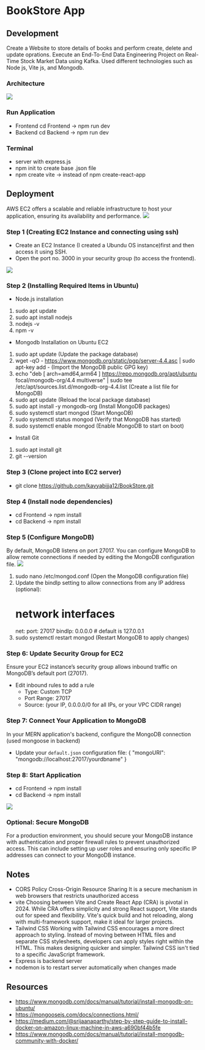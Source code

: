 # BookStore App 

## Development
Create a Website to store details of books and perform create, delete and update oprations.
Execute an End-To-End Data Engineering Project on Real-Time Stock Market Data using Kafka.
Used different technologies such as Node js, Vite js, and Mongodb.

### Architecture 
<img src="Architecture.png">

### Run Application
- Frontend
cd Frontend -> npm run dev
- Backend
cd Backend -> npm run dev

### Terminal
- server with express.js
- npm init to create base .json file
- npm create vite -> instead of npm create-react-app

## Deployment
AWS EC2 offers a scalable and reliable infrastructure to host your application, ensuring its availability and performance.
<img src="hostedPage1.jpg">

### Step 1 (Creating EC2 Instance and connecting using ssh)
- Create an EC2 Instance (I created a Ubundu OS instance)first and then access it using SSH.
- Open the port no. 3000 in your security group (to access the frontend).
<img src="EC2.jpg">

### Step 2 (Installing Required Items in Ubuntu)
- Node.js installation
1. sudo apt update
2. sudo apt install nodejs
3. nodejs -v
4. npm -v
- Mongodb Installation on Ubuntu EC2
1. sudo apt update (Update the package database)
2. wget -qO - https://www.mongodb.org/static/pgp/server-4.4.asc | sudo apt-key add - (Import the MongoDB public GPG key)
3. echo "deb [ arch=amd64,arm64 ] https://repo.mongodb.org/apt/ubuntu focal/mongodb-org/4.4 multiverse" | sudo tee /etc/apt/sources.list.d/mongodb-org-4.4.list (Create a list file for MongoDB)
4. sudo apt update (Reload the local package database)
5. sudo apt install -y mongodb-org (Install MongoDB packages)
6. sudo systemctl start mongod (Start MongoDB)
7. sudo systemctl status mongod (Verify that MongoDB has started)
8. sudo systemctl enable mongod (Enable MongoDB to start on boot)
- Install Git
1. sudo apt install git
2. git --version

### Step 3 (Clone project into EC2 server)
- git clone https://github.com/kavyabijja12/BookStore.git

### Step 4 (Install node dependencies)
- cd Frontend -> npm install
- cd Backend -> npm install

### Step 5 (Configure MongoDB)
By default, MongoDB listens on port 27017. You can configure MongoDB to allow remote connections if needed by editing the MongoDB configuration file.
<img src="MongodbSetup.jpg">
1. sudo nano /etc/mongod.conf (Open the MongoDB configuration file)
2. Update the bindIp setting to allow connections from any IP address (optional):
   # network interfaces
   net:
     port: 27017
     bindIp: 0.0.0.0  # default is 127.0.0.1
3. sudo systemctl restart mongod (Restart MongoDB to apply changes)

### Step 6: Update Security Group for EC2
Ensure your EC2 instance’s security group allows inbound traffic on MongoDB’s default port (27017).
- Edit inbound rules to add a rule
   - Type: Custom TCP
   - Port Range: 27017
   - Source: (your IP, 0.0.0.0/0 for all IPs, or your VPC CIDR range)

### Step 7: Connect Your Application to MongoDB
In your MERN application's backend, configure the MongoDB connection (used mongoose in backend)
- Update your `default.json` configuration file:
   {
     "mongoURI": "mongodb://localhost:27017/yourdbname"
   }

### Step 8: Start Application
- cd Frontend -> npm install
- cd Backend -> npm install
<img src="hostedPage2.jpg">

### Optional: Secure MongoDB
For a production environment, you should secure your MongoDB instance with authentication and proper firewall rules to prevent unauthorized access. This can include setting up user roles and ensuring only specific IP addresses can connect to your MongoDB instance.

## Notes
- CORS Policy 
Cross-Origin Resource Sharing
It is a secure mechanism in web browsers that restricts unauthorized access 
- vite
Choosing between Vite and Create React App (CRA) is pivotal in 2024. While CRA offers simplicity and strong React support, Vite stands out for speed and flexibility. Vite's quick build and hot reloading, along with multi-framework support, make it ideal for larger projects.
- Tailwind CSS 
Working with Tailwind CSS encourages a more direct approach to styling. Instead of moving between HTML files and separate CSS stylesheets, developers can apply styles right within the HTML. This makes designing quicker and simpler. Tailwind CSS isn't tied to a specific JavaScript framework.
- Express is backend server
- nodemon is to restart server automatically when changes made

## Resources
- https://www.mongodb.com/docs/manual/tutorial/install-mongodb-on-ubuntu/
- https://mongoosejs.com/docs/connections.html/
- https://medium.com/@srijaanaparthy/step-by-step-guide-to-install-docker-on-amazon-linux-machine-in-aws-a690bf44b5fe
- https://www.mongodb.com/docs/manual/tutorial/install-mongodb-community-with-docker/








